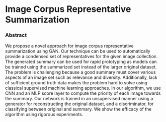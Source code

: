 # Image Corpus Representative Summarization
### Abstract
We propose a novel approach for image corpus representative summarization using GAN. Our technique can be used to automatically provide a condensed set of representatives for the given image collection. The generated summary can be used for rapid prototyping as models can be trained using the summarized set instead of the larger original dataset. The problem is challenging because a good summary must cover various aspects of an image set such as relevance and diversity. Additionally, lack of sufficient ground truth data makes the problem hard to solve using classical supervised machine learning approaches. In our algorithm, we use CNN and an MLP score layer to compute the priority of each image towards the summary. Our network is trained in an unsupervised manner using a generator for reconstructing the original dataset, and a discriminator, for classifying between original and summary. We show the efficacy of the algorithm using rigorous experiments.
